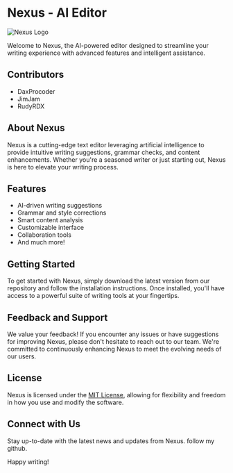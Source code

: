 # Nexus - AI Editor

![Nexus Logo](nexus_logo.png)

Welcome to Nexus, the AI-powered editor designed to streamline your writing experience with advanced features and intelligent assistance.

## Contributors
- DaxProcoder
- JimJam
- RudyRDX

## About Nexus
Nexus is a cutting-edge text editor leveraging artificial intelligence to provide intuitive writing suggestions, grammar checks, and content enhancements. Whether you're a seasoned writer or just starting out, Nexus is here to elevate your writing process.

## Features
- AI-driven writing suggestions
- Grammar and style corrections
- Smart content analysis
- Customizable interface
- Collaboration tools
- And much more!

## Getting Started
To get started with Nexus, simply download the latest version from our repository and follow the installation instructions. Once installed, you'll have access to a powerful suite of writing tools at your fingertips.

## Feedback and Support
We value your feedback! If you encounter any issues or have suggestions for improving Nexus, please don't hesitate to reach out to our team. We're committed to continuously enhancing Nexus to meet the evolving needs of our users.

## License
Nexus is licensed under the [MIT License](LICENSE), allowing for flexibility and freedom in how you use and modify the software.

## Connect with Us
Stay up-to-date with the latest news and updates from Nexus. follow my github.

Happy writing!
